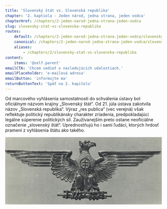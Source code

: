 ```yaml
---
title: 'Slovenský štát vs. Slovenská republika'
chapter: '2. kaptiola - Jeden národ, jedna strana, jeden vodca'
chapterHref: /chapters/2-jeden-narod-jedna-strana-jeden-vodca
slug: slovensky-stat-vs-slovenska-republika
routes:
    default: /chapters/2-jeden-narod-jedna-strana-jeden-vodca/slovensky-stat-vs-slovenska-republika
    canonical: /chapters/2-jeden-narod-jedna-strana-jeden-vodca/slovensky-stat-vs-slovenska-republika
    aliases:
        - /chapters/2/slovensky-stat-vs-slovenska-republika
content:
    items: '@self.parent'
emailCTA: 'Chcem vedieť o nasledujúcich udalostiach.'
emailPlaceholder: 'e-mailová adresa'
emailButton: 'informujte ma'
returnButtonText: 'Späť na 2. kapitolu'
---
```


Od marcového vyhlásenia samostatnosti do schválenia ústavy bol oficiálnym názvom krajiny „Slovenský štát“. Od 21. júla ústava zakotvila názov „Slovenská republika“. Výraz „res publica“ (vec verejná) však reflektuje politický republikánsky charakter zriadenia, predpokladajúci legálne súperenie politických síl. Zaužívanejším preto ostane neoficiálne označenie „slovenský štát“. Uprednostňujú ho i sami ľudáci, ktorých hrdosť pramení z vyhlásenia štátu ako takého.

[![Ladislav Majerský - Reliéf pre sieň Snemu SR. 1939. Časopis Nové Slovensko](SVK_TMP.127.jpeg "Ladislav Majerský - Reliéf pre sieň Snemu SR")](http://www.webumenia.sk/dielo/SVK:TMP.127)